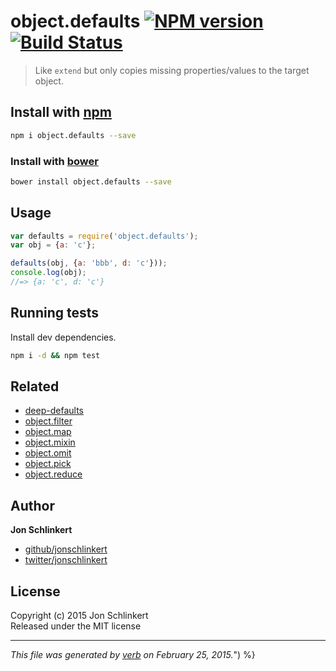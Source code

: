 # object.defaults [![NPM version](https://badge.fury.io/js/object.defaults.svg)](http://badge.fury.io/js/object.defaults)  [![Build Status](https://travis-ci.org/jonschlinkert/object.defaults.svg)](https://travis-ci.org/jonschlinkert/object.defaults) 

> Like `extend` but only copies missing properties/values to the target object.


## Install with [npm](npmjs.org)

```bash
npm i object.defaults --save
```
### Install with [bower](https://github.com/bower/bower)

```bash
bower install object.defaults --save
```


## Usage

```js
var defaults = require('object.defaults');
var obj = {a: 'c'};

defaults(obj, {a: 'bbb', d: 'c'}));
console.log(obj);
//=> {a: 'c', d: 'c'}
```


## Running tests
Install dev dependencies.

```bash
npm i -d && npm test
```


## Related

 - [deep-defaults](https://github.com/jonschlinkert/object.defaults)
 - [object.filter](https://github.com/jonschlinkert/object.filter)
 - [object.map](https://github.com/jonschlinkert/object.map)
 - [object.mixin](https://github.com/jonschlinkert/object.mixin)
 - [object.omit](https://github.com/jonschlinkert/object.omit)
 - [object.pick](https://github.com/jonschlinkert/object.pick)
 - [object.reduce](https://github.com/jonschlinkert/object.reduce)


## Author

**Jon Schlinkert**
 
+ [github/jonschlinkert](https://github.com/jonschlinkert)
+ [twitter/jonschlinkert](http://twitter.com/jonschlinkert) 

## License
Copyright (c) 2015 Jon Schlinkert  
Released under the MIT license

***

_This file was generated by [verb](https://github.com/assemble/verb) on February 25, 2015._") %}